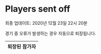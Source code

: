 # Players sent off
최종 업데이트: 2020년 12월 23일 22시 20분


경기 중 오류가 발생하는 경우 자동으로 퇴장됩니다.


| 퇴장된 참가자 |
|:---:|